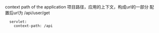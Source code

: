 
context path of the application 项目路径，应用的上下文，构成url的一部分
配置后url为 /api/user/get
```
  servlet:
    context-path: /api
```